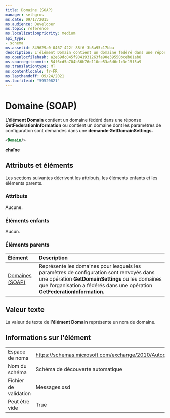 ```yaml
---
title: Domaine (SOAP)
manager: sethgros
ms.date: 09/17/2015
ms.audience: Developer
ms.topic: reference
ms.localizationpriority: medium
api_type:
- schema
ms.assetid: 849629a0-0467-422f-88f6-3b8a95c17bba
description: L’élément Domain contient un domaine fédéré dans une réponse GetFederationInformation ou contient un domaine dont les paramètres de configuration sont demandés dans une demande GetDomainSettings.
ms.openlocfilehash: a2e69dc845f9841931263fe90e39550bceb81ab8
ms.sourcegitcommit: 54f6cd5a704b36b76d110ee53a6d6c1c3e15f5a9
ms.translationtype: MT
ms.contentlocale: fr-FR
ms.lasthandoff: 09/24/2021
ms.locfileid: "59520821"
---
```

# <a name="domain-soap"></a>Domaine (SOAP)

**L’élément Domain** contient un domaine fédéré dans une réponse **GetFederationInformation** ou contient un domaine dont les paramètres de configuration sont demandés dans une **demande GetDomainSettings.** 
  
```XML
<Domain/> 
```

 **chaîne**
## <a name="attributes-and-elements"></a>Attributs et éléments

Les sections suivantes décrivent les attributs, les éléments enfants et les éléments parents.
  
### <a name="attributes"></a>Attributs

Aucune.
  
### <a name="child-elements"></a>Éléments enfants

Aucun.
  
### <a name="parent-elements"></a>Éléments parents

|**Élément**|**Description**|
|:-----|:-----|
|[Domaines (SOAP)](domains-soap.md) <br/> |Représente les domaines pour lesquels les paramètres de configuration sont renvoyés dans une opération **GetDomainSettings** ou les domaines que l’organisation a fédérés dans une opération **GetFederationInformation.**  <br/> |
   
## <a name="text-value"></a>Valeur texte

La valeur de texte de **l’élément Domain** représente un nom de domaine. 
  
## <a name="element-information"></a>Informations sur l'élément

|||
|:-----|:-----|
|Espace de noms  <br/> |https://schemas.microsoft.com/exchange/2010/Autodiscover  <br/> |
|Nom du schéma  <br/> |Schéma de découverte automatique  <br/> |
|Fichier de validation  <br/> |Messages.xsd  <br/> |
|Peut être vide  <br/> |True  <br/> |
   

